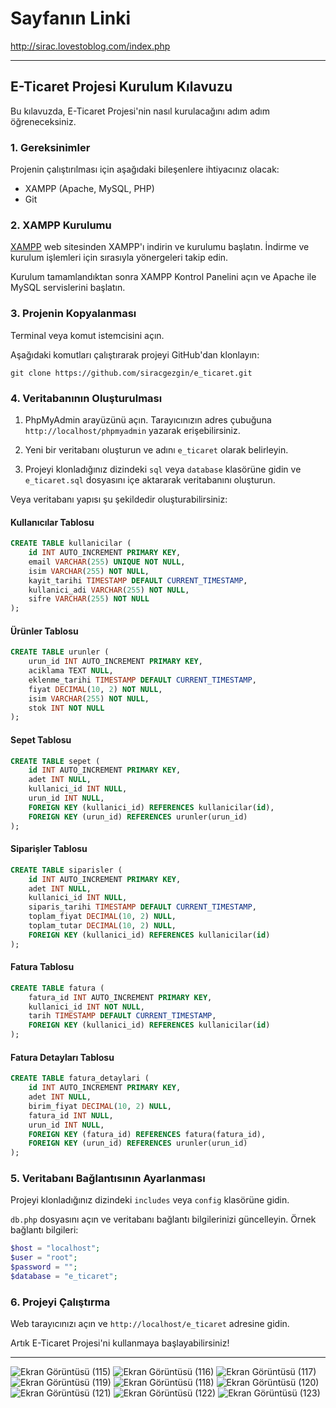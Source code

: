 # Sayfanın Linki
http://sirac.lovestoblog.com/index.php

---

## E-Ticaret Projesi Kurulum Kılavuzu

Bu kılavuzda, E-Ticaret Projesi'nin nasıl kurulacağını adım adım öğreneceksiniz.

### 1. Gereksinimler

Projenin çalıştırılması için aşağıdaki bileşenlere ihtiyacınız olacak:

- XAMPP (Apache, MySQL, PHP)
- Git

### 2. XAMPP Kurulumu

[XAMPP](https://www.apachefriends.org/index.html) web sitesinden XAMPP'ı indirin ve kurulumu başlatın. İndirme ve kurulum işlemleri için sırasıyla yönergeleri takip edin.

Kurulum tamamlandıktan sonra XAMPP Kontrol Panelini açın ve Apache ile MySQL servislerini başlatın.

### 3. Projenin Kopyalanması

Terminal veya komut istemcisini açın.

Aşağıdaki komutları çalıştırarak projeyi GitHub'dan klonlayın:

```
git clone https://github.com/siracgezgin/e_ticaret.git
```

### 4. Veritabanının Oluşturulması

1. PhpMyAdmin arayüzünü açın. Tarayıcınızın adres çubuğuna `http://localhost/phpmyadmin` yazarak erişebilirsiniz.

2. Yeni bir veritabanı oluşturun ve adını `e_ticaret` olarak belirleyin.

3. Projeyi klonladığınız dizindeki `sql` veya `database` klasörüne gidin ve `e_ticaret.sql` dosyasını içe aktararak veritabanını oluşturun.

Veya veritabanı yapısı şu şekildedir oluşturabilirsiniz:

#### Kullanıcılar Tablosu

```sql
CREATE TABLE kullanicilar (
    id INT AUTO_INCREMENT PRIMARY KEY,
    email VARCHAR(255) UNIQUE NOT NULL,
    isim VARCHAR(255) NOT NULL,
    kayit_tarihi TIMESTAMP DEFAULT CURRENT_TIMESTAMP,
    kullanici_adi VARCHAR(255) NOT NULL,
    sifre VARCHAR(255) NOT NULL
);
```

#### Ürünler Tablosu

```sql
CREATE TABLE urunler (
    urun_id INT AUTO_INCREMENT PRIMARY KEY,
    aciklama TEXT NULL,
    eklenme_tarihi TIMESTAMP DEFAULT CURRENT_TIMESTAMP,
    fiyat DECIMAL(10, 2) NOT NULL,
    isim VARCHAR(255) NOT NULL,
    stok INT NOT NULL
);
```

#### Sepet Tablosu

```sql
CREATE TABLE sepet (
    id INT AUTO_INCREMENT PRIMARY KEY,
    adet INT NULL,
    kullanici_id INT NULL,
    urun_id INT NULL,
    FOREIGN KEY (kullanici_id) REFERENCES kullanicilar(id),
    FOREIGN KEY (urun_id) REFERENCES urunler(urun_id)
);
```

#### Siparişler Tablosu

```sql
CREATE TABLE siparisler (
    id INT AUTO_INCREMENT PRIMARY KEY,
    adet INT NULL,
    kullanici_id INT NULL,
    siparis_tarihi TIMESTAMP DEFAULT CURRENT_TIMESTAMP,
    toplam_fiyat DECIMAL(10, 2) NULL,
    toplam_tutar DECIMAL(10, 2) NULL,
    FOREIGN KEY (kullanici_id) REFERENCES kullanicilar(id)
);
```

#### Fatura Tablosu

```sql
CREATE TABLE fatura (
    fatura_id INT AUTO_INCREMENT PRIMARY KEY,
    kullanici_id INT NOT NULL,
    tarih TIMESTAMP DEFAULT CURRENT_TIMESTAMP,
    FOREIGN KEY (kullanici_id) REFERENCES kullanicilar(id)
);
```

#### Fatura Detayları Tablosu

```sql
CREATE TABLE fatura_detaylari (
    id INT AUTO_INCREMENT PRIMARY KEY,
    adet INT NULL,
    birim_fiyat DECIMAL(10, 2) NULL,
    fatura_id INT NULL,
    urun_id INT NULL,
    FOREIGN KEY (fatura_id) REFERENCES fatura(fatura_id),
    FOREIGN KEY (urun_id) REFERENCES urunler(urun_id)
);
```

### 5. Veritabanı Bağlantısının Ayarlanması

Projeyi klonladığınız dizindeki `includes` veya `config` klasörüne gidin.

`db.php` dosyasını açın ve veritabanı bağlantı bilgilerinizi güncelleyin. Örnek bağlantı bilgileri:

```php
$host = "localhost";
$user = "root";
$password = "";
$database = "e_ticaret";
```

### 6. Projeyi Çalıştırma

Web tarayıcınızı açın ve `http://localhost/e_ticaret` adresine gidin.

Artık E-Ticaret Projesi'ni kullanmaya başlayabilirsiniz!

---
![Ekran Görüntüsü (115)](https://github.com/siracgezgin/e_ticaret/assets/119105917/935be262-14b6-4d3a-a1a0-a2d17a80f81d)
![Ekran Görüntüsü (116)](https://github.com/siracgezgin/e_ticaret/assets/119105917/57eecd1b-3b06-4e7c-a253-ad9fbc401b72)
![Ekran Görüntüsü (117)](https://github.com/siracgezgin/e_ticaret/assets/119105917/8b2d518a-0b14-42a7-a0d9-8e06da66a41a)
![Ekran Görüntüsü (119)](https://github.com/siracgezgin/e_ticaret/assets/119105917/c055ea23-d8bb-426e-8652-93fbf342f1fb)
![Ekran Görüntüsü (118)](https://github.com/siracgezgin/e_ticaret/assets/119105917/0b613ab6-d0cd-4dbd-adc6-97aa098607ef)
![Ekran Görüntüsü (120)](https://github.com/siracgezgin/e_ticaret/assets/119105917/5462ed3c-7383-45d1-9eea-f3bf38b7fc57)
![Ekran Görüntüsü (121)](https://github.com/siracgezgin/e_ticaret/assets/119105917/405a221b-4a2d-436d-9ddb-078a053cb4ba)
![Ekran Görüntüsü (122)](https://github.com/siracgezgin/e_ticaret/assets/119105917/af246ef4-57ed-4a8f-bea1-ed61ec869134)
![Ekran Görüntüsü (123)](https://github.com/siracgezgin/e_ticaret/assets/119105917/88a891d8-76d8-4626-b676-b41c8b4dad29)
